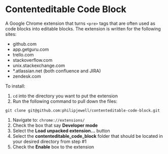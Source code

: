 # Contenteditable Code Block

A Google Chrome extension that turns `<pre>` tags that are often used as code blocks
 into editable blocks.
The extension is written for the following sites:

* github.com
* app.getguru.com
* trello.com
* stackoverflow.com
* unix.stackexchange.com
* *.atlassian.net (both confluence and JIRA)
* zendesk.com

To install:

1. `cd` into the directory you want to put the extension
1. Run the following command to pull down the files:

  ```
  git clone git@github.com:philipjewell/contenteditable-code-block.git
  ```

1. Navigate to: `chrome://extensions/`
1. Check the box that say **Developer mode**
1. Select the **Load unpacked extension...** button
1. Select the **contenteditable_code_block** folder that should be located in your
 desired directory from step #1
1. Check the **Enable** box to the extension
